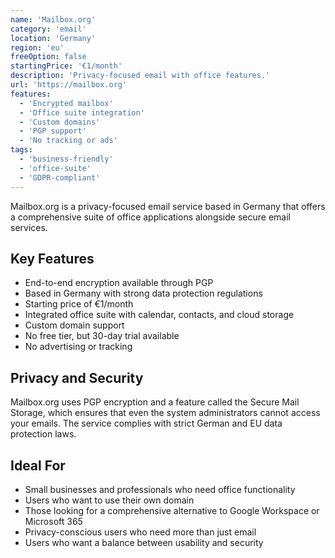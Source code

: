 ```yaml
---
name: 'Mailbox.org'
category: 'email'
location: 'Germany'
region: 'eu'
freeOption: false
startingPrice: '€1/month'
description: 'Privacy-focused email with office features.'
url: 'https://mailbox.org'
features:
  - 'Encrypted mailbox'
  - 'Office suite integration'
  - 'Custom domains'
  - 'PGP support'
  - 'No tracking or ads'
tags:
  - 'business-friendly'
  - 'office-suite'
  - 'GDPR-compliant'
---
```


Mailbox.org is a privacy-focused email service based in Germany that offers a comprehensive suite of office applications alongside secure email services.

## Key Features

- End-to-end encryption available through PGP
- Based in Germany with strong data protection regulations
- Starting price of €1/month
- Integrated office suite with calendar, contacts, and cloud storage
- Custom domain support
- No free tier, but 30-day trial available
- No advertising or tracking

## Privacy and Security

Mailbox.org uses PGP encryption and a feature called the Secure Mail Storage, which ensures that even the system administrators cannot access your emails. The service complies with strict German and EU data protection laws.

## Ideal For

- Small businesses and professionals who need office functionality
- Users who want to use their own domain
- Those looking for a comprehensive alternative to Google Workspace or Microsoft 365
- Privacy-conscious users who need more than just email
- Users who want a balance between usability and security
